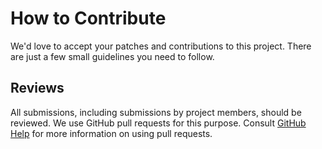 # How to Contribute

We'd love to accept your patches and contributions to this project. There are
just a few small guidelines you need to follow.

## Reviews

All submissions, including submissions by project members, should be reviewed.
We use GitHub pull requests for this purpose. Consult
[GitHub Help](https://help.github.com/articles/about-pull-requests/) for more
information on using pull requests.
